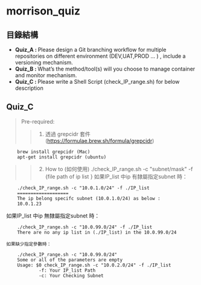 # morrison_quiz

## 目錄結構
- <b>Quiz_A : </b> Please design a Git branching workflow for multiple repositories on different environment (DEV,UAT,PROD ... ) , include a versioning mechanism.
- <b>Quiz_B : </b> What’s the method/tool(s) will you choose to manage container and monitor mechanism.
- <b>Quiz_C : </b> Please write a Shell Script (check_IP_range.sh) for below description

## Quiz_C 
> Pre-required:
>>1. 透過 grepcidr 套件 (https://formulae.brew.sh/formula/grepcidr)
```
    brew install grepcidr (Mac)
    apt-get install grepcidr (ubuntu)
```

>>2. How to (如何使用)
    ./check_IP_range.sh -c "subnet/mask" -f {file path of ip list }
    如果IP_list 中ip 有隸屬指定subnet 時：
```
    ./check_IP_range.sh -c "10.0.1.0/24" -f ./IP_list
    ===================
    The ip belong specifc subnet (10.0.1.0/24) as below : 
    10.0.1.23
```

如果IP_list 中ip 無隸屬指定subnet 時：
```
    ./check_IP_range.sh -c "10.0.99.0/24" -f ./IP_list
    There are no any ip list in (./IP_list) in the 10.0.99.0/24
```

    如果缺少指定參數時：
```
    ./check_IP_range.sh -c "10.0.99.0/24"             
    Some or all of the parameters are empty
    Usage: $0 check_IP_range.sh -c "10.0.2.0/24" -f ./IP_list 
            -f: Your IP_list Path
            -c: Your Checking Subnet

```